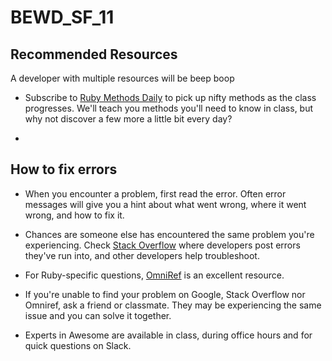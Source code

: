 
# BEWD_SF_11


Recommended Resources
----
A developer with multiple resources will be beep boop

* Subscribe to [Ruby Methods Daily](https://github.com/fab/ruby-methods-daily) to pick up nifty methods as the class progresses. We'll teach you methods you'll need to know in class, but why not discover a few more a little bit every day?

* 


How to fix errors
----

* When you encounter a problem, first read the error. Often error messages will give you a hint about what went wrong, where it went wrong, and how to fix it.

* Chances are someone else has encountered the same problem you're experiencing. Check [Stack Overflow](https://www.stackoverflow.com) where developers post errors they've run into, and other developers help troubleshoot.

* For Ruby-specific questions, [OmniRef](https://www.omniref.com/) is an excellent resource.

* If you're unable to find your problem on Google, Stack Overflow nor Omniref, ask a friend or classmate. They may be experiencing the same issue and you can solve it together.

* Experts in Awesome are available in class, during office hours and for quick questions on Slack. 